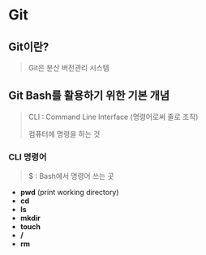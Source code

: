 # Git



## Git이란?

> Git은 분산 버전관리 시스템



## Git Bash를 활용하기 위한 기본 개념

> CLI : Command Line Interface (명령어로써 줄로 조작)
>
> 컴퓨터에 명령을 하는 것



### CLI 명령어

> $ : Bash에서 명령어 쓰는 곳

- **pwd** (print working directory)
- **cd**
- **ls**
- **mkdir**
- **touch**
- **/**
- **rm**

